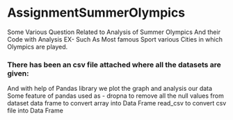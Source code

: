 # AssignmentSummerOlympics
Some Various Question Related to Analysis of Summer Olympics And their Code with Analysis
EX- Such As Most famous Sport 
    various Cities in which Olympics are played.
### There has been an csv file attached where all the datasets are given:
And with help of Pandas library we plot the graph and analysis our data
Some feature of pandas used as -
  dropna to remove all the null values from dataset
  data frame to convert array into Data Frame
  read_csv to convert csv file into Data Frame
  
